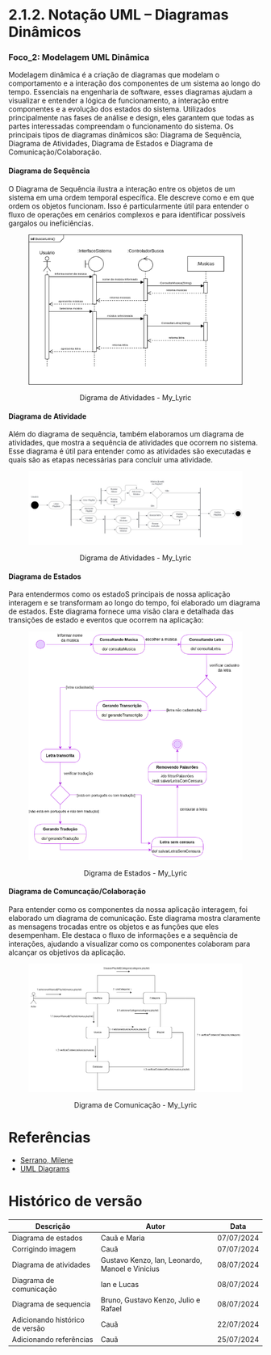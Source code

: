 # 2.1.2. Notação UML – Diagramas Dinâmicos

### Foco_2: Modelagem UML Dinâmica

Modelagem dinâmica é a criação de diagramas que modelam o comportamento e a interação dos componentes de um sistema ao longo do tempo. Essenciais na engenharia de software, esses diagramas ajudam a visualizar e entender a lógica de funcionamento, a interação entre componentes e a evolução dos estados do sistema. Utilizados principalmente nas fases de análise e design, eles garantem que todas as partes interessadas compreendam o funcionamento do sistema. Os principais tipos de diagramas dinâmicos são: Diagrama de Sequência, Diagrama de Atividades, Diagrama de Estados e Diagrama de Comunicação/Colaboração.

#### Diagrama de Sequência

O Diagrama de Sequência ilustra a interação entre os objetos de um sistema em uma ordem temporal específica. Ele descreve como e em que ordem os objetos funcionam. Isso é particularmente útil para entender o fluxo de operações em cenários complexos e para identificar possíveis gargalos ou ineficiências.

<figure align="center">

![brainstorm](../assets/uml/DiagramaDeSequencia.png)

  <figcaption>Digrama de Atividades - My_Lyric</figcaption>
</figure>


#### Diagrama de Atividade

Além do diagrama de sequência, também elaboramos um diagrama de atividades, que mostra a sequência de atividades que ocorrem no sistema. Esse diagrama é útil para entender como as atividades são executadas e quais são as etapas necessárias para concluir uma atividade.

<figure align="center">

![brainstorm](../assets/uml/DiagramaDeAtividades.jpeg)

  <figcaption>Digrama de Atividades - My_Lyric</figcaption>
</figure>

#### Diagrama de Estados
Para entendermos como os estadoS principais de nossa aplicação interagem e se transformam ao longo do tempo, foi elaborado um diagrama de estados. Este diagrama fornece uma visão clara e detalhada das transições de estado e eventos que ocorrem na aplicação:

<figure align="center">

  ![brainstorm](../assets/uml/DiagramaEstados.png)
  <figcaption>Digrama de Estados - My_Lyric</figcaption>
</figure>

#### Diagrama de Comuncação/Colaboração
Para entender como os componentes da nossa aplicação interagem, foi elaborado um diagrama de comunicação. Este diagrama mostra claramente as mensagens trocadas entre os objetos e as funções que eles desempenham. Ele destaca o fluxo de informações e a sequência de interações, ajudando a visualizar como os componentes colaboram para alcançar os objetivos da aplicação.

<figure align="center">

  ![brainstorm](../assets/uml/DiagramaDeComunicacao.png)
  <figcaption>Digrama de Comunicação - My_Lyric</figcaption>
</figure>

# Referências
- [Serrano, Milene](https://arquivos.unb.br/arquivos/2024159118945d30645175f6a9bd650b0/Arquitetura_e_Desenho_de_Software_-_Aula_Modelagem_UML_Dinmica_-_Profa._Milene.pdf)
- [UML Diagrams](https://www.uml-diagrams.org/)

# Histórico de versão

| Descrição                       | Autor                                           | Data       |
| ------------------------------- | ----------------------------------------------- | ---------- |
| Diagrama de estados             | Cauã e Maria                                    | 07/07/2024 |
| Corrigindo imagem               | Cauã                                            | 07/07/2024 |
| Diagrama de atividades          | Gustavo Kenzo, Ian, Leonardo, Manoel e Vinicius | 08/07/2024 |
| Diagrama de comunicação         | Ian e Lucas                                     | 08/07/2024 |
| Diagrama de sequencia           | Bruno, Gustavo Kenzo, Julio e Rafael            | 08/07/2024 |
| Adicionando histórico de versão | Cauã                                            | 22/07/2024 |
| Adicionando referências         | Cauã                                            | 25/07/2024 |
